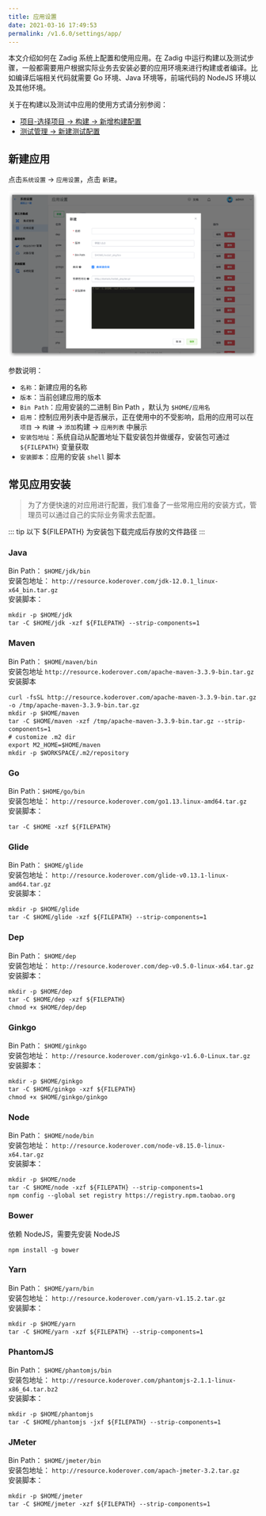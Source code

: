 ```yaml
---
title: 应用设置
date: 2021-03-16 17:49:53
permalink: /v1.6.0/settings/app/
---
```

本文介绍如何在 Zadig 系统上配置和使用应用。在 Zadig 中运行构建以及测试步骤，一般都需要用户根据实际业务去安装必要的应用环境来进行构建或者编译。比如编译后端相关代码就需要 Go 环境、Java 环境等，前端代码的 NodeJS 环境以及其他环境。

关于在构建以及测试中应用的使用方式请分别参阅：

- [项目-选择项目 -> 构建 -> 新增构建配置](/v1.6.0/project/build/)
- [测试管理 -> 新建测试配置](/v1.6.0/quality/test/)

## 新建应用

点击`系统设置` -> `应用设置`，点击 `新建`。

![app](./_images/app.png)

参数说明：
- `名称`：新建应用的名称
- `版本`：当前创建应用的版本
- `Bin Path`：应用安装的二进制 Bin Path ，默认为 `$HOME/应用名`
- `启用`：控制应用列表中是否展示，正在使用中的不受影响，启用的应用可以在 `项目` -> `构建` -> `添加`构建 -> `应用列表` 中展示
- `安装包地址`：系统自动从配置地址下载安装包并做缓存，安装包可通过 `${FILEPATH}` 变量获取
- `安装脚本`：应用的安装 `shell` 脚本

## 常见应用安装

> 为了方便快速的对应用进行配置，我们准备了一些常用应用的安装方式，管理员可以通过自己的实际业务需求去配置。

::: tip
以下 ${FILEPATH} 为安装包下载完成后存放的文件路径
:::
### Java
Bin Path： `$HOME/jdk/bin` <br>
安装包地址： `http://resource.koderover.com/jdk-12.0.1_linux-x64_bin.tar.gz` <br>
安装脚本：
```
mkdir -p $HOME/jdk
tar -C $HOME/jdk -xzf ${FILEPATH} --strip-components=1
```
### Maven
Bin Path： `$HOME/maven/bin` <br>
安装包地址 `http://resource.koderover.com/apache-maven-3.3.9-bin.tar.gz` <br>
安装脚本
```
curl -fsSL http://resource.koderover.com/apache-maven-3.3.9-bin.tar.gz  -o /tmp/apache-maven-3.3.9-bin.tar.gz
mkdir -p $HOME/maven
tar -C $HOME/maven -xzf /tmp/apache-maven-3.3.9-bin.tar.gz --strip-components=1
# customize .m2 dir
export M2_HOME=$HOME/maven
mkdir -p $WORKSPACE/.m2/repository
```
### Go
Bin Path：`$HOME/go/bin` <br>
安装包地址： `http://resource.koderover.com/go1.13.linux-amd64.tar.gz` <br>
安装脚本：
```
tar -C $HOME -xzf ${FILEPATH}
```
### Glide
Bin Path： `$HOME/glide` <br>
安装包地址： `http://resource.koderover.com/glide-v0.13.1-linux-amd64.tar.gz` <br>
安装脚本：
```
mkdir -p $HOME/glide
tar -C $HOME/glide -xzf ${FILEPATH} --strip-components=1
```
### Dep
Bin Path： `$HOME/dep` <br>
安装包地址： `http://resource.koderover.com/dep-v0.5.0-linux-x64.tar.gz` <br>
安装脚本：
```
mkdir -p $HOME/dep
tar -C $HOME/dep -xzf ${FILEPATH}
chmod +x $HOME/dep/dep
```
### Ginkgo
Bin Path： `$HOME/ginkgo` <br>
安装包地址： `http://resource.koderover.com/ginkgo-v1.6.0-Linux.tar.gz` <br>
安装脚本：
```
mkdir -p $HOME/ginkgo
tar -C $HOME/ginkgo -xzf ${FILEPATH}
chmod +x $HOME/ginkgo/ginkgo
```
### Node
Bin Path： `$HOME/node/bin` <br>
安装包地址： `http://resource.koderover.com/node-v8.15.0-linux-x64.tar.gz` <br>
安装脚本：
```
mkdir -p $HOME/node
tar -C $HOME/node -xzf ${FILEPATH} --strip-components=1
npm config --global set registry https://registry.npm.taobao.org
```
### Bower
依赖 NodeJS，需要先安装 NodeJS
```
npm install -g bower
```
### Yarn
Bin Path： `$HOME/yarn/bin` <br>
安装包地址： `http://resource.koderover.com/yarn-v1.15.2.tar.gz` <br>
安装脚本：
```
mkdir -p $HOME/yarn
tar -C $HOME/yarn -xzf ${FILEPATH} --strip-components=1
```


### PhantomJS
Bin Path： `$HOME/phantomjs/bin` <br>
安装包地址： `http://resource.koderover.com/phantomjs-2.1.1-linux-x86_64.tar.bz2` <br>
安装脚本：
```
mkdir -p $HOME/phantomjs
tar -C $HOME/phantomjs -jxf ${FILEPATH} --strip-components=1
```
### JMeter
Bin Path： `$HOME/jmeter/bin` <br>
安装包地址： `http://resource.koderover.com/apach-jmeter-3.2.tar.gz` <br>
安装脚本：
```
mkdir -p $HOME/jmeter
tar -C $HOME/jmeter -xzf ${FILEPATH} --strip-components=1
```
